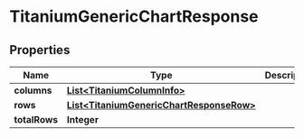 

# TitaniumGenericChartResponse


## Properties

| Name | Type | Description | Notes |
|------------ | ------------- | ------------- | -------------|
|**columns** | [**List&lt;TitaniumColumnInfo&gt;**](TitaniumColumnInfo.md) |  |  [optional] |
|**rows** | [**List&lt;TitaniumGenericChartResponseRow&gt;**](TitaniumGenericChartResponseRow.md) |  |  [optional] |
|**totalRows** | **Integer** |  |  [optional] |



